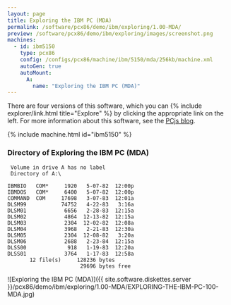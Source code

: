 ```yaml
---
layout: page
title: Exploring the IBM PC (MDA)
permalink: /software/pcx86/demo/ibm/exploring/1.00-MDA/
preview: /software/pcx86/demo/ibm/exploring/images/screenshot.png
machines:
  - id: ibm5150
    type: pcx86
    config: /configs/pcx86/machine/ibm/5150/mda/256kb/machine.xml
    autoGen: true
    autoMount:
      A:
        name: "Exploring the IBM PC (MDA)"
---
```


There are four versions of this software, which you can {% include explorer/link.html title="Explore" %} by clicking the appropriate link on the left.
For more information about this software, see the [PCjs blog](/blog/2018/04/01/).

{% include machine.html id="ibm5150" %}

### Directory of Exploring the IBM PC (MDA)

     Volume in drive A has no label
     Directory of A:\

    IBMBIO   COM*     1920   5-07-82  12:00p
    IBMDOS   COM*     6400   5-07-82  12:00p
    COMMAND  COM     17698   3-07-83  12:01a
    DLSM99           74752   4-22-83   3:16a
    DLSM01            6656   2-28-83  12:15a
    DLSM02            4864  12-13-82  12:15a
    DLSM03            2304  12-02-82  12:08a
    DLSM04            3968   2-21-83  12:30a
    DLSM05            2304  12-08-82   3:20a
    DLSM06            2688   2-23-84  12:15a
    DLSS00             918   1-19-83  12:20a
    DLSS01            3764   1-17-83  12:58a
           12 file(s)     128236 bytes
                           29696 bytes free

![Exploring the IBM PC (MDA)]({{ site.software.diskettes.server }}/pcx86/demo/ibm/exploring/1.00-MDA/EXPLORING-THE-IBM-PC-100-MDA.jpg)
